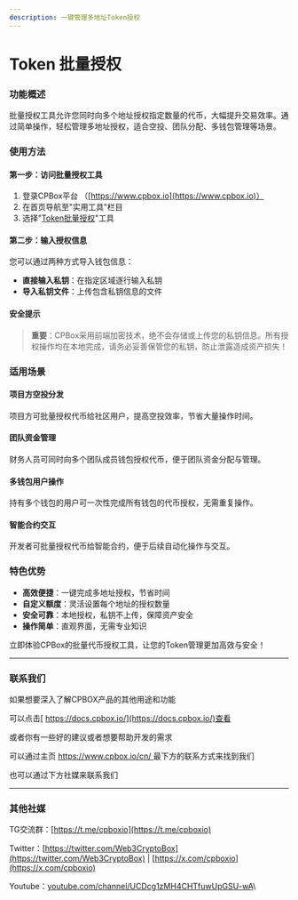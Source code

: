 ```yaml
---
description: 一键管理多地址Token授权
---
```


# Token 批量授权

### 功能概述

批量授权工具允许您同时向多个地址授权指定数量的代币，大幅提升交易效率。通过简单操作，轻松管理多地址授权，适合空投、团队分配、多钱包管理等场景。

### 使用方法

#### 第一步：访问批量授权工具

1. 登录CPBox平台 （[https://www.cpbox.io](https://www.cpbox.io)）
2. 在首页导航至"实用工具"栏目
3. 选择"[Token批量授权](https://www.cpbox.io/cn/batch/approve)"工具

#### 第二步：输入授权信息

您可以通过两种方式导入钱包信息：

* **直接输入私钥**：在指定区域逐行输入私钥
* **导入私钥文件**：上传包含私钥信息的文件

#### 安全提示

> **重要**：CPBox采用前端加密技术，绝不会存储或上传您的私钥信息。所有授权操作均在本地完成，请务必妥善保管您的私钥，防止泄露造成资产损失！

### 适用场景

#### 项目方空投分发

项目方可批量授权代币给社区用户，提高空投效率，节省大量操作时间。

#### 团队资金管理

财务人员可同时向多个团队成员钱包授权代币，便于团队资金分配与管理。

#### 多钱包用户操作

持有多个钱包的用户可一次性完成所有钱包的代币授权，无需重复操作。

#### 智能合约交互

开发者可批量授权代币给智能合约，便于后续自动化操作与交互。

### 特色优势

* **高效便捷**：一键完成多地址授权，节省时间
* **自定义额度**：灵活设置每个地址的授权数量
* **安全可靠**：本地授权，私钥不上传，保障资产安全
* **操作简单**：直观界面，无需专业知识

立即体验CPBox的批量代币授权工具，让您的Token管理更加高效与安全！

***

### 联系我们

如果想要深入了解CPBOX产品的其他用途和功能

可以点击[ https://docs.cpbox.io/](https://docs.cpbox.io/)查看

或者你有一些好的建议或者想要帮助开发的需求

可以通过主页 [https://www.cpbox.io/cn/ ](https://www.cpbox.io/cn/)最下方的联系方式来找到我们

也可以通过下方社媒来联系我们

***

### 其他社媒

TG交流群：[https://t.me/cpboxio](https://t.me/cpboxio)

Twitter：[https://twitter.com/Web3CryptoBox](https://twitter.com/Web3CryptoBox) | [https://x.com/cpboxio](https://x.com/cpboxio)

Youtube：[youtube.com/channel/UCDcg1zMH4CHTfuwUpGSU-wA](../solana-gong-ju/solana-yi-jian-fa-bi.md)\
